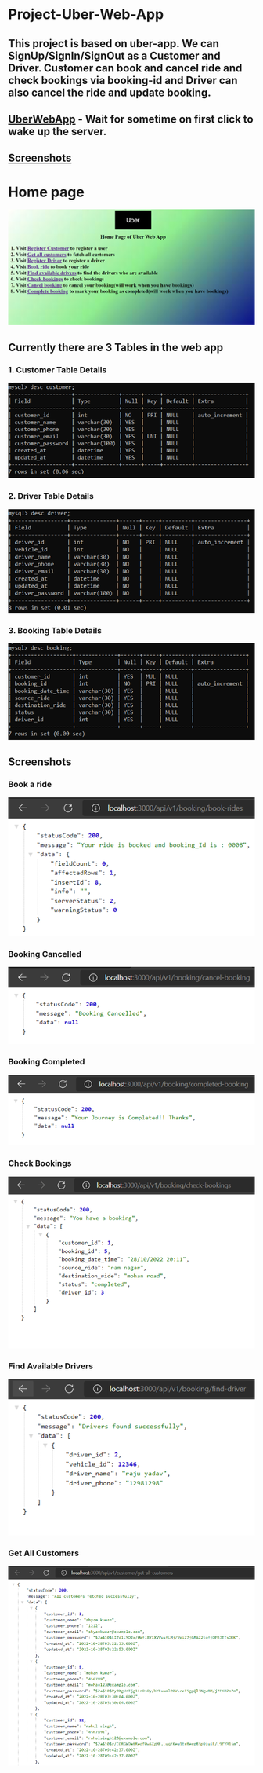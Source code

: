 # Project-Uber-Web-App

##  This project is based on uber-app. We can SignUp/SignIn/SignOut as a Customer and Driver. Customer can book and cancel ride and check bookings via booking-id and Driver can also cancel the ride and update booking.  

## [UberWebApp](https://uberwebapp.onrender.com) - Wait for sometime on first click to wake up the server.
## [Screenshots](https://anshumanformal.github.io/UberWebApp/)
# Home page

![](public/Uber_WebApp_HomePage.PNG)

## Currently there are 3 Tables in the web app

### 1. Customer Table Details

![](DB_Image/Customer_table_description.PNG)

### 2. Driver Table Details

![](DB_Image/Driver_table_description.PNG)

### 3. Booking Table Details

![](DB_Image/Booking_table_description.PNG)

## Screenshots
### Book a ride

![](public/Book_Ride.PNG)

### Booking Cancelled

![](public/Booking_canceled.PNG)

### Booking Completed

![](public/Booking_Completed.PNG)

### Check Bookings

![](public/Check_bookings.PNG)

### Find Available Drivers

![](public/Find_Available_Drivers.PNG)

### Get All Customers

![](public/GetAllCustomers.PNG)



